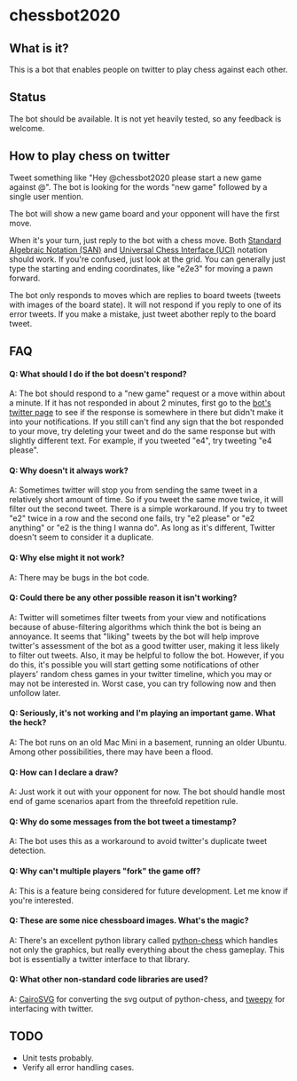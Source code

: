 # chessbot2020

## What is it?

This is a bot that enables people on twitter to play chess against each other.

## Status

The bot should be available. It is not yet heavily tested, so any feedback is welcome.

## How to play chess on twitter

Tweet something like "Hey @chessbot2020 please start a new game against @<opponent>". The bot is looking for the words "new game" followed by a single user mention.

The bot will show a new game board and your opponent will have the first move.

When it's your turn, just reply to the bot with a chess move. Both [Standard Algebraic Notation (SAN)](https://en.wikipedia.org/wiki/Algebraic_notation_(chess)) and [Universal Chess Interface (UCI)](https://en.wikipedia.org/wiki/Universal_Chess_Interface) notation should work. If you're confused, just look at the grid. You can generally just type the starting and ending coordinates, like "e2e3" for moving a pawn forward.

The bot only responds to moves which are replies to board tweets (tweets with images of the board state). It will not respond if you reply to one of its error tweets. If you make a mistake, just tweet abother reply to the board tweet.

## FAQ

#### Q: What should I do if the bot doesn't respond?

A: The bot should respond to a "new game" request or a move within about a minute. If it has not responded in about 2 minutes, first go to the [bot's twitter page](https://twitter.com/chessbot2020) to see if the response is somewhere in there but didn't make it into your notifications. If you still can't find any sign that the bot responded to your move, try deleting your tweet and do the same response but with slightly different text. For example, if you tweeted "e4", try tweeting "e4 please".

#### Q: Why doesn't it always work?

A: Sometimes twitter will stop you from sending the same tweet in a relatively short amount of time. So if you tweet the same move twice, it will filter out the second tweet. There is a simple workaround. If you try to tweet "e2" twice in a row and the second one fails, try "e2 please" or "e2 anything" or "e2 is the thing I wanna do". As long as it's different, Twitter doesn't seem to consider it a duplicate.

#### Q: Why else might it not work?

A: There may be bugs in the bot code.

#### Q: Could there be any other possible reason it isn't working?

A: Twitter will sometimes filter tweets from your view and notifications because of abuse-filtering algorithms which think the bot is being an annoyance. It seems that "liking" tweets by the bot will help improve twitter's assessment of the bot as a good twitter user, making it less likely to filter out tweets. Also, it may be helpful to follow the bot. However, if you do this, it's possible you will start getting some notifications of other players' random chess games in your twitter timeline, which you may or may not be interested in. Worst case, you can try following now and then unfollow later.

#### Q: Seriously, it's not working and I'm playing an important game. What the heck?

A: The bot runs on an old Mac Mini in a basement, running an older Ubuntu. Among other possibilities, there may have been a flood.

#### Q: How can I declare a draw?

A: Just work it out with your opponent for now. The bot should handle most end of game scenarios apart from the threefold repetition rule.

#### Q: Why do some messages from the bot tweet a timestamp?

A: The bot uses this as a workaround to avoid twitter's duplicate tweet detection.

#### Q: Why can't multiple players "fork" the game off?

A: This is a feature being considered for future development. Let me know if you're interested.

#### Q: These are some nice chessboard images. What's the magic?

A: There's an excellent python library called [python-chess](https://github.com/niklasf/python-chess) which handles not only the graphics, but really everything about the chess gameplay. This bot is essentially a twitter interface to that library.

#### Q: What other non-standard code libraries are used?

A: [CairoSVG](https://github.com/Kozea/CairoSVG) for converting the svg output of python-chess, and [tweepy](https://github.com/tweepy/tweepy) for interfacing with twitter.

## TODO

* Unit tests probably.
* Verify all error handling cases.
